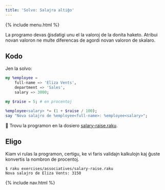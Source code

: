 ```yaml
---
title: 'Solvo: Salajra altiĝo'
---
```


{% include menu.html %}

La programo devas ĝisdatigi unu el la valoroj de la donita haketo. Atribui novan valoron ne multe diferencas de agordi novan valoron de skalaro.

## Kodo

Jen la solvo:

```raku
my %employee =
    full-name => 'Eliza Vents',
    department => 'Sales',
    salary => 3000;

my $raise = 5; # en procentoj

%employee<salary> *= (1 + $raise / 100);
say "Nova salajro de %employee<full-name>: %employee<salary>";
```

🦋 Trovu la programon en la dosiero [salary-raise.raku](https://github.com/ash/raku-course/blob/master/exercises/associatives/salary-raise.raku).

## Eligo

Kiam vi rulas la programon, certigu, ke vi faris validajn kalkulojn kaj ĝuste konvertis la nombron de procentoj.

```console
$ raku exercises/associatives/salary-raise.raku
Nova salajro de Eliza Vents: 3150
```

{% include nav.html %}